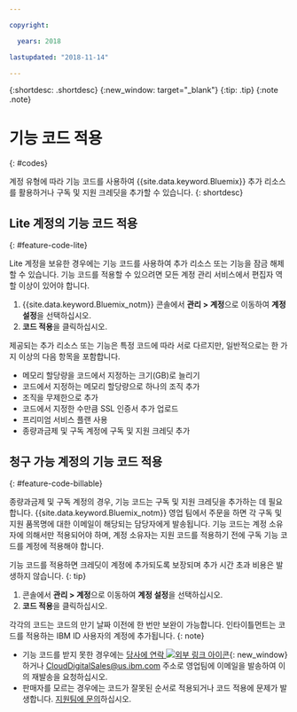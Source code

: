 ```yaml
---

copyright:

  years: 2018

lastupdated: "2018-11-14" 

---
```


{:shortdesc: .shortdesc}
{:new_window: target="_blank"}
{:tip: .tip}
{:note .note}


# 기능 코드 적용
{: #codes}

계정 유형에 따라 기능 코드를 사용하여 {{site.data.keyword.Bluemix}} 추가 리소스를 활용하거나 구독 및 지원 크레딧을 추가할 수 있습니다.
{: shortdesc}


## Lite 계정의 기능 코드 적용
{: #feature-code-lite}

Lite 계정을 보유한 경우에는 기능 코드를 사용하여 추가 리소스 또는 기능을 잠금 해제할 수 있습니다. 기능 코드를 적용할 수 있으려면 모든 계정 관리 서비스에서 편집자 역할 이상이 있어야 합니다.   

1. {{site.data.keyword.Bluemix_notm}} 콘솔에서 **관리 > 계정**으로 이동하여 **계정 설정**을 선택하십시오.  
2. **코드 적용**을 클릭하십시오.  

제공되는 추가 리소스 또는 기능은 특정 코드에 따라 서로 다르지만, 일반적으로는 한 가지 이상의 다음 항목을 포함합니다.

  * 메모리 할당량을 코드에서 지정하는 크기(GB)로 늘리기
  * 코드에서 지정하는 메모리 할당량으로 하나의 조직 추가
  * 조직을 무제한으로 추가
  * 코드에서 지정한 수만큼 SSL 인증서 추가 업로드
  * 프리미엄 서비스 플랜 사용
  * 종량과금제 및 구독 계정에 구독 및 지원 크레딧 추가


## 청구 가능 계정의 기능 코드 적용
{: #feature-code-billable}

종량과금제 및 구독 계정의 경우, 기능 코드는 구독 및 지원 크레딧을 추가하는 데 필요합니다. {{site.data.keyword.Bluemix_notm}} 영업 팀에서 주문을 하면 각 구독 및 지원 품목명에 대한 이메일이 해당되는 담당자에게 발송됩니다. 기능 코드는 계정 소유자에 의해서만 적용되어야 하며, 계정 소유자는 지원 코드를 적용하기 전에 구독 기능 코드를 계정에 적용해야 합니다.  

기능 코드를 적용하면 크레딧이 계정에 추가되도록 보장되며 추가 시간 초과 비용은 발생하지 않습니다.
{: tip} 

1. 콘솔에서 **관리 > 계정**으로 이동하여 **계정 설정**을 선택하십시오.  
2. **코드 적용**을 클릭하십시오.  

  각각의 코드는 코드의 만기 날짜 이전에 한 번만 보완이 가능합니다. 인타이틀먼트는 코드를 적용하는 IBM ID 사용자의 계정에 추가됩니다.
  {: note}

  * 기능 코드를 받지 못한 경우에는 [당사에 연락 ![외부 링크 아이콘](../icons/launch-glyph.svg "외부 링크 아이콘")](https://www.ibm.com/cloud-computing/bluemix/contact-us){: new_window}하거나 CloudDigitalSales@us.ibm.com 주소로 영업팀에 이메일을 발송하여 이의 재발송을 요청하십시오.
  * 판매자를 모르는 경우에는 코드가 잘못된 순서로 적용되거나 코드 적용에 문제가 발생합니다. [지원팀에 문의](/docs/get-support/howtogetsupport.html)하십시오. 

 

